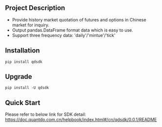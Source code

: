 

## Project Description

- Provide history market quotation of futures and options in Chinese market for inquiry.
- Output pandas.DataFrame format data which is easy to use.
-  Support three frequency data: 'daily'/'mintue'/'tick'



## Installation

```
pip install qdsdk
```



## Upgrade

```
pip install -U qdsdk 
```



## Quick Start

Please refer to below link for SDK detail:
https://doc.quantdo.com.cn/helpbook/index.html#/cn/qdsdk/0.0.1/README
